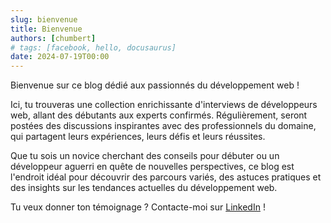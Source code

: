 ```yaml
---
slug: bienvenue
title: Bienvenue
authors: [chumbert]
# tags: [facebook, hello, docusaurus]
date: 2024-07-19T00:00
---
```


Bienvenue sur ce blog dédié aux passionnés du développement web !

Ici, tu trouveras une collection enrichissante d'interviews de développeurs web, allant des débutants aux experts confirmés. Régulièrement, seront postées des discussions inspirantes avec des professionnels du domaine, qui partagent leurs expériences, leurs défis et leurs réussites.

Que tu sois un novice cherchant des conseils pour débuter ou un développeur aguerri en quête de nouvelles perspectives, ce blog est l'endroit idéal pour découvrir des parcours variés, des astuces pratiques et des insights sur les tendances actuelles du développement web.

Tu veux donner ton témoignage ? Contacte-moi sur [LinkedIn](https://www.linkedin.com/in/christian-humbert-developpeur-web/) !
